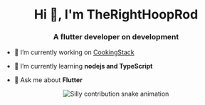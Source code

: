 <h1 align="center">Hi 👋, I'm TheRightHoopRod</h1>
<h3 align="center">A flutter developer on development</h3>

- 🔭 I’m currently working on [CookingStack](https://github.com/theRightHooprod/cooking-stack)

- 🌱 I’m currently learning **nodejs and TypeScript**

- 💬 Ask me about **Flutter**

<div align="center">
  <picture>
    <source media="(prefers-color-scheme: dark)" srcset="https://raw.githubusercontent.com/RobotoSkunk/RobotoSkunk/output/silly-contribution-snake-dark.svg" />
    <source media="(prefers-color-scheme: light)" srcset="https://raw.githubusercontent.com/RobotoSkunk/RobotoSkunk/output/silly-contribution-snake.svg" />
    <img alt="Silly contribution snake animation" src="github-snake.svg" />
  </picture>
</div>

